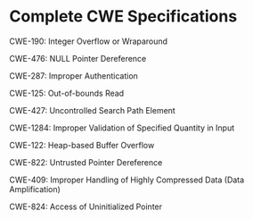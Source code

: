 

# Complete CWE Specifications

CWE-190: Integer Overflow or Wraparound

CWE-476: NULL Pointer Dereference

CWE-287: Improper Authentication

CWE-125: Out-of-bounds Read

CWE-427: Uncontrolled Search Path Element

CWE-1284: Improper Validation of Specified Quantity in Input

CWE-122: Heap-based Buffer Overflow

CWE-822: Untrusted Pointer Dereference

CWE-409: Improper Handling of Highly Compressed Data (Data Amplification)

CWE-824: Access of Uninitialized Pointer